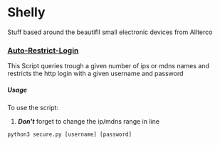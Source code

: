 # Shelly
Stuff based around the beautifll small electronic devices from Allterco

### [Auto-Restrict-Login](Shelly/Secure.py)
This Script queries trough a given number of ips or mdns names and restricts the http login with a given username and password

##### Usage
To use the script:
1. ***Don't*** forget to change the ip/mdns range in line
```
python3 secure.py [username] [password]

